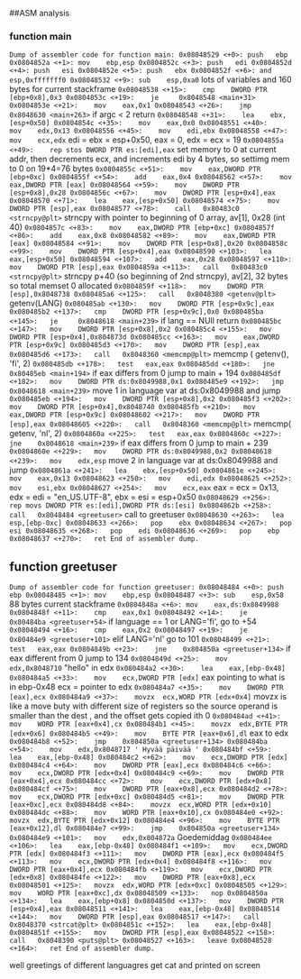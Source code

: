 ##ASM analysis

### function main
`
Dump of assembler code for function main:
   0x08048529 <+0>:	push   ebp
   0x0804852a <+1>:	mov    ebp,esp
   0x0804852c <+3>:	push   edi
   0x0804852d <+4>:	push   esi
   0x0804852e <+5>:	push   ebx
   0x0804852f <+6>:	and    esp,0xfffffff0
   0x08048532 <+9>:	sub    esp,0xa0
   `
   lots of variables and 160 bytes for current stackframe
   `
   0x08048538 <+15>:	cmp    DWORD PTR [ebp+0x8],0x3
   0x0804853c <+19>:	je     0x8048548 <main+31>
   0x0804853e <+21>:	mov    eax,0x1
   0x08048543 <+26>:	jmp    0x8048630 <main+263>
   `
   if argc < 2 return
   `
   0x08048548 <+31>:	lea    ebx,[esp+0x50]
   0x0804854c <+35>:	mov    eax,0x0
   0x08048551 <+40>:	mov    edx,0x13
   0x08048556 <+45>:	mov    edi,ebx
   0x08048558 <+47>:	mov    ecx,edx
   `
   edi = ebx = esp+0x50, eax = 0, edx = ecx = 19 
   `
   0x0804855a <+49>:	rep stos DWORD PTR es:[edi],eax
   `
   set memory to 0 at current addr, then decrements ecx, and increments edi by 4 bytes, so settimg mem  to 0 on 19*4=76 bytes 
   `
   0x0804855c <+51>:	mov    eax,DWORD PTR [ebp+0xc]
   0x0804855f <+54>:	add    eax,0x4
   0x08048562 <+57>:	mov    eax,DWORD PTR [eax]
   0x08048564 <+59>:	mov    DWORD PTR [esp+0x8],0x28
   0x0804856c <+67>:	mov    DWORD PTR [esp+0x4],eax
   0x08048570 <+71>:	lea    eax,[esp+0x50]
   0x08048574 <+75>:	mov    DWORD PTR [esp],eax
   0x08048577 <+78>:	call   0x80483c0 <strncpy@plt>
   `
   strncpy with pointer to beginning of 0 array, av[1], 0x28 (int 40)
   `
   0x0804857c <+83>:	mov    eax,DWORD PTR [ebp+0xc]
   0x0804857f <+86>:	add    eax,0x8
   0x08048582 <+89>:	mov    eax,DWORD PTR [eax]
   0x08048584 <+91>:	mov    DWORD PTR [esp+0x8],0x20
   0x0804858c <+99>:	mov    DWORD PTR [esp+0x4],eax
   0x08048590 <+103>:	lea    eax,[esp+0x50]
   0x08048594 <+107>:	add    eax,0x28
   0x08048597 <+110>:	mov    DWORD PTR [esp],eax
   0x0804859a <+113>:	call   0x80483c0 <strncpy@plt>
   `
   strncpy p+40 (so beginning of 2nd strncpy), av[2], 32 bytes
   so total memset 0 allocated
   `
   0x0804859f <+118>:	mov    DWORD PTR [esp],0x8048738
   0x080485a6 <+125>:	call   0x8048380 <getenv@plt>
   `
   getenv(LANG)
   `
   0x080485ab <+130>:	mov    DWORD PTR [esp+0x9c],eax
   0x080485b2 <+137>:	cmp    DWORD PTR [esp+0x9c],0x0
   0x080485ba <+145>:	je     0x8048618 <main+239>
   `
   if lang == NUll return
   `
   0x080485bc <+147>:	mov    DWORD PTR [esp+0x8],0x2
   0x080485c4 <+155>:	mov    DWORD PTR [esp+0x4],0x804873d
   0x080485cc <+163>:	mov    eax,DWORD PTR [esp+0x9c]
   0x080485d3 <+170>:	mov    DWORD PTR [esp],eax
   0x080485d6 <+173>:	call   0x8048360 <memcmp@plt>
   `
   memcmp ( getenv(), 'fi', 2)
   `
   0x080485db <+178>:	test   eax,eax
   0x080485dd <+180>:	jne    0x80485eb <main+194>
   `
   if eax differs from 0 jump to main + 194
   `
   0x080485df <+182>:	mov    DWORD PTR ds:0x8049988,0x1
   0x080485e9 <+192>:	jmp    0x8048618 <main+239>
   `
   move 1 in language var at ds:0x8049988 and jump
   `
   0x080485eb <+194>:	mov    DWORD PTR [esp+0x8],0x2
   0x080485f3 <+202>:	mov    DWORD PTR [esp+0x4],0x8048740
   0x080485fb <+210>:	mov    eax,DWORD PTR [esp+0x9c]
   0x08048602 <+217>:	mov    DWORD PTR [esp],eax
   0x08048605 <+220>:	call   0x8048360 <memcmp@plt>
   `
   memcmp( getenv, 'nl', 2)
   `
   0x0804860a <+225>:	test   eax,eax
   0x0804860c <+227>:	jne    0x8048618 <main+239>
   `
   if eax differs from 0 jump to main + 239
   `
   0x0804860e <+229>:	mov    DWORD PTR ds:0x8049988,0x2
   0x08048618 <+239>:	mov    edx,esp
   `
   move 2 in language var at ds:0x8049988 and jump
   `
   0x0804861a <+241>:	lea    ebx,[esp+0x50]
   0x0804861e <+245>:	mov    eax,0x13
   0x08048623 <+250>:	mov    edi,edx
   0x08048625 <+252>:	mov    esi,ebx
   0x08048627 <+254>:	mov    ecx,eax
   `
   eax = ecx = 0x13, edx = edi = "en_US.UTF-8", ebx = esi = esp+0x50
   `
   0x08048629 <+256>:	rep movs DWORD PTR es:[edi],DWORD PTR ds:[esi]
   0x0804862b <+258>:	call   0x8048484 <greetuser>
   `
   call to greetuser
   `
   0x08048630 <+263>:	lea    esp,[ebp-0xc]
   0x08048633 <+266>:	pop    ebx
   0x08048634 <+267>:	pop    esi
   0x08048635 <+268>:	pop    edi
   0x08048636 <+269>:	pop    ebp
   0x08048637 <+270>:	ret
End of assembler dump.
`

## function greetuser
`
Dump of assembler code for function greetuser:
   0x08048484 <+0>:	push   ebp
   0x08048485 <+1>:	mov    ebp,esp
   0x08048487 <+3>:	sub    esp,0x58
   `
   88 bytes current stackframe
   `
   0x0804848a <+6>:	mov    eax,ds:0x8049988
   0x0804848f <+11>:	cmp    eax,0x1
   0x08048492 <+14>:	je     0x80484ba <greetuser+54>
   `
   if language == 1 or LANG='fi', go to +54
   `
   0x08048494 <+16>:	cmp    eax,0x2
   0x08048497 <+19>:	je     0x80484e9 <greetuser+101>
   `
   elif LANG='nl' go to 101
   `
   0x08048499 <+21>:	test   eax,eax
   0x0804849b <+23>:	jne    0x804850a <greetuser+134>
   `
   if eax different from 0 jump to 134
   `
   0x0804849d <+25>:	mov    edx,0x8048710
   `
   "hello" in edx
   `
   0x080484a2 <+30>:	lea    eax,[ebp-0x48]
   0x080484a5 <+33>:	mov    ecx,DWORD PTR [edx]
   `
   eax pointing to what is in ebp-0x48
   ecx = pointer to edx
   `
   0x080484a7 <+35>:	mov    DWORD PTR [eax],ecx
   0x080484a9 <+37>:	movzx  ecx,WORD PTR [edx+0x4]
   `
   movzx is like a move buty with different size of registers so
   the source operand is smaller than the dest , and the offset gets
   copied ith 0
   `
   0x080484ad <+41>:	mov    WORD PTR [eax+0x4],cx
   0x080484b1 <+45>:	movzx  edx,BYTE PTR [edx+0x6]
   0x080484b5 <+49>:	mov    BYTE PTR [eax+0x6],dl
   `
   eax to edx
   `
   0x080484b8 <+52>:	jmp    0x804850a <greetuser+134>
   0x080484ba <+54>:	mov    edx,0x8048717
   '
   Hyvää päivää
   '
   0x080484bf <+59>:	lea    eax,[ebp-0x48]
   0x080484c2 <+62>:	mov    ecx,DWORD PTR [edx]
   0x080484c4 <+64>:	mov    DWORD PTR [eax],ecx
   0x080484c6 <+66>:	mov    ecx,DWORD PTR [edx+0x4]
   0x080484c9 <+69>:	mov    DWORD PTR [eax+0x4],ecx
   0x080484cc <+72>:	mov    ecx,DWORD PTR [edx+0x8]
   0x080484cf <+75>:	mov    DWORD PTR [eax+0x8],ecx
   0x080484d2 <+78>:	mov    ecx,DWORD PTR [edx+0xc]
   0x080484d5 <+81>:	mov    DWORD PTR [eax+0xc],ecx
   0x080484d8 <+84>:	movzx  ecx,WORD PTR [edx+0x10]
   0x080484dc <+88>:	mov    WORD PTR [eax+0x10],cx
   0x080484e0 <+92>:	movzx  edx,BYTE PTR [edx+0x12]
   0x080484e4 <+96>:	mov    BYTE PTR [eax+0x12],dl
   0x080484e7 <+99>:	jmp    0x804850a <greetuser+134>
   0x080484e9 <+101>:	mov    edx,0x804872a
   `
   Goedemiddag
   `
   0x080484ee <+106>:	lea    eax,[ebp-0x48]
   0x080484f1 <+109>:	mov    ecx,DWORD PTR [edx]
   0x080484f3 <+111>:	mov    DWORD PTR [eax],ecx
   0x080484f5 <+113>:	mov    ecx,DWORD PTR [edx+0x4]
   0x080484f8 <+116>:	mov    DWORD PTR [eax+0x4],ecx
   0x080484fb <+119>:	mov    ecx,DWORD PTR [edx+0x8]
   0x080484fe <+122>:	mov    DWORD PTR [eax+0x8],ecx
   0x08048501 <+125>:	movzx  edx,WORD PTR [edx+0xc]
   0x08048505 <+129>:	mov    WORD PTR [eax+0xc],dx
   0x08048509 <+133>:	nop
   0x0804850a <+134>:	lea    eax,[ebp+0x8]
   0x0804850d <+137>:	mov    DWORD PTR [esp+0x4],eax
   0x08048511 <+141>:	lea    eax,[ebp-0x48]
   0x08048514 <+144>:	mov    DWORD PTR [esp],eax
   0x08048517 <+147>:	call   0x8048370 <strcat@plt>
   0x0804851c <+152>:	lea    eax,[ebp-0x48]
   0x0804851f <+155>:	mov    DWORD PTR [esp],eax
   0x08048522 <+158>:	call   0x8048390 <puts@plt>
   0x08048527 <+163>:	leave
   0x08048528 <+164>:	ret
End of assembler dump.
`

well greetings of different languagres get cat and printed on screen

